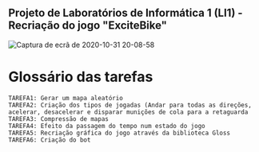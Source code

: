 ## Projeto de Laboratórios de Informática 1 (LI1) - Recriação do jogo "ExciteBike"
![Captura de ecrã de 2020-10-31 20-08-58](https://user-images.githubusercontent.com/61991247/97788993-fdbcbc80-1bb4-11eb-80f5-b03205d320b2.png)
# Glossário das tarefas

```
TAREFA1: Gerar um mapa aleatório
TAREFA2: Criação dos tipos de jogadas (Andar para todas as direções, acelerar, desacelerar e disparar munições de cola para a retaguarda
TAREFA3: Compressão de mapas
TAREFA4: Efeito da passagem do tempo num estado do jogo
TAREFA5: Recriação gráfica do jogo através da biblioteca Gloss 
TAREFA6: Criação do bot
```
